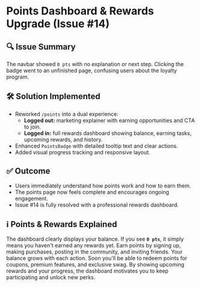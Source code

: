 # Points Dashboard & Rewards Upgrade (Issue #14)

## 🔍 Issue Summary

The navbar showed `0 pts` with no explanation or next step. Clicking the badge went to an unfinished page, confusing users about the loyalty program.

## 🛠️ Solution Implemented

- Reworked `/points` into a dual experience:
  - **Logged out:** marketing explainer with earning opportunities and CTA to join.
  - **Logged in:** full rewards dashboard showing balance, earning tasks, upcoming rewards, and history.
- Enhanced `PointsBadge` with detailed tooltip text and clear actions.
- Added visual progress tracking and responsive layout.

## ✅ Outcome

- Users immediately understand how points work and how to earn them.
- The points page now feels complete and encourages ongoing engagement.
- Issue #14 is fully resolved with a professional rewards dashboard.

## ℹ️ Points & Rewards Explained

The dashboard clearly displays your balance. If you see **`0 pts`**, it simply
means you haven't earned any rewards yet. Earn points by signing up, making
purchases, posting in the community, and inviting friends. Your balance grows
with each action. Soon you'll be able to redeem points for coupons, premium
features, and exclusive swag. By showing upcoming rewards and your progress, the
dashboard motivates you to keep participating and unlock new perks.

